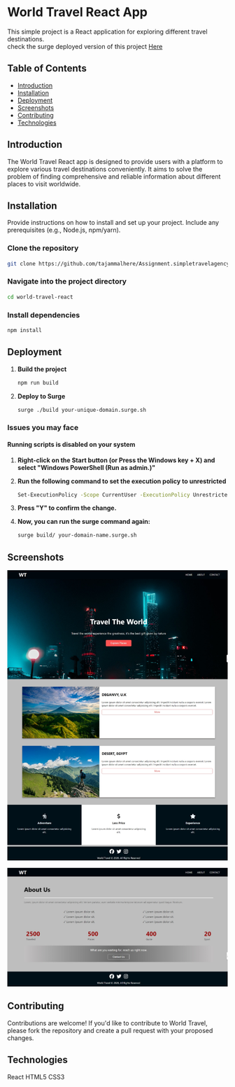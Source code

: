 # World Travel React App

This simple project is a React application for exploring different travel destinations.
\
check the surge deployed version of this project 
<a href="http://tajammalf2020266523.surge.sh/" target="_blank">Here</a>

## Table of Contents

- [Introduction](#introduction)
- [Installation](#installation)
- [Deployment](#deployment)
- [Screenshots](#screenshots)
- [Contributing](#contributing)
- [Technologies](#Technologies)

## Introduction

The World Travel React app is designed to provide users with a platform to explore various travel destinations conveniently. It aims to solve the problem of finding comprehensive and reliable information about different places to visit worldwide.


## Installation

Provide instructions on how to install and set up your project. Include any prerequisites (e.g., Node.js, npm/yarn).


### Clone the repository
```bash
git clone https://github.com/tajammalhere/Assignment.simpletravelagency.reactapp
```
### Navigate into the project directory
```bash
cd world-travel-react
```
### Install dependencies
```bash
npm install
```

## Deployment
1. **Build the project**
    ```bash
    npm run build
    ```

2. **Deploy to Surge**
    ```bash
    surge ./build your-unique-domain.surge.sh
    ```
    
### Issues you may face
#### Running scripts is disabled on your system
1. **Right-click on the Start button (or Press the Windows key + X) and select "Windows PowerShell (Run as admin.)"**

2. **Run the following command to set the execution policy to unrestricted**
    ```bash
    Set-ExecutionPolicy -Scope CurrentUser -ExecutionPolicy Unrestricted
    ```
3. **Press "Y" to confirm the change.**
4. **Now, you can run the surge command again:**
    ```bash
    surge build/ your-domain-name.surge.sh
    ``` 
    
## Screenshots

![Screenshot](home.jpeg)


![Screenshot](about.jpeg)

## Contributing
Contributions are welcome! If you'd like to contribute to World Travel, please fork the repository and create a pull request with your proposed changes.

## Technologies
React
HTML5
CSS3
